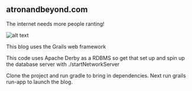 ## atronandbeyond.com

The internet needs more people ranting!

![alt text](https://s3-us-west-2.amazonaws.com/atronandbeyond/im-doing-my-part.png)

This blog uses the Grails web framework

This code uses Apache Derby as a RDBMS so get that set up and spin up the database server with ./startNetworkServer

Clone the project and run gradle to bring in dependencies. Next run grails run-app to launch the blog.
